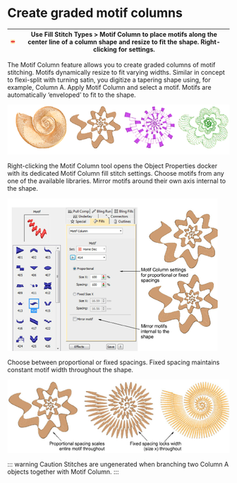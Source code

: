 # Create graded motif columns

| ![Motif_Columm.png](assets/Motif_Columm.png) | Use Fill Stitch Types > Motif Column to place motifs along the center line of a column shape and resize to fit the shape. Right-clicking for settings. |
| -------------------------------------------- | ------------------------------------------------------------------------------------------------------------------------------------------------------ |

The Motif Column feature allows you to create graded columns of motif stitching. Motifs dynamically resize to fit varying widths. Similar in concept to flexi-split with turning satin, you digitize a tapering shape using, for example, Column A. Apply Motif Column and select a motif. Motifs are automatically ‘enveloped’ to fit to the shape.

![MotifColumnSamples.png](assets/MotifColumnSamples.png)

Right-clicking the Motif Column tool opens the Object Properties docker with its dedicated Motif Column fill stitch settings. Choose motifs from any one of the available libraries. Mirror motifs around their own axis internal to the shape.

![MotifColumnMirror.png](assets/MotifColumnMirror.png)

Choose between proportional or fixed spacings. Fixed spacing maintains constant motif width throughout the shape.

![MotifColumnSpacings.png](assets/MotifColumnSpacings.png)

::: warning Caution
Stitches are ungenerated when branching two Column A objects together with Motif Column.
:::
